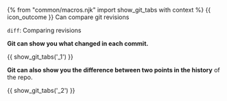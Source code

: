 {% from "common/macros.njk" import show_git_tabs with context %}
<span id="outcomes">{{ icon_outcome }} Can compare git revisions</span>

<span id="title">`diff`: Comparing revisions</span>

<div id="body">

**Git can show you what changed in each commit.**

{{ show_git_tabs('_1') }}

**Git can also show you the difference between two points in the history** of the repo.

{{ show_git_tabs('_2') }}


<!--

git diff can show unstaged changes (use q to exit)
and git diff --cached to see what you’ve staged so far

-->

</div>

<div id="extras">
</div>
